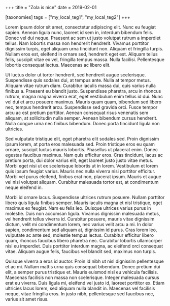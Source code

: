 +++
title = "Zola is nice"
date = 2019-02-01

[taxonomies]
tags = ["my_local_teg1", "my_local_teg2"]
+++

Lorem ipsum dolor sit amet, consectetur adipiscing elit. Nunc eu feugiat sapien. Aenean ligula nunc, laoreet id sem in, interdum bibendum felis. Donec vel dui neque. Praesent ac sem ut justo volutpat rutrum a imperdiet tellus. Nam lobortis massa non hendrerit hendrerit. Vivamus porttitor dignissim turpis, eget aliquam urna tincidunt non. Aliquam et fringilla turpis. Nullam eros est, eleifend in ornare sed, hendrerit eget est. Aliquam tellus felis, suscipit vitae ex vel, fringilla tempus massa. Nulla facilisi. Pellentesque lobortis consequat lectus. Maecenas ac libero elit.

<!-- more -->

Ut luctus dolor ut tortor hendrerit, sed hendrerit augue scelerisque. Suspendisse quis sodales dui, at tempus ante. Nulla at tempor metus. Aliquam vitae rutrum diam. Curabitur iaculis massa dui, quis varius nulla finibus a. Praesent eu blandit justo. Suspendisse pharetra, arcu in rhoncus rutrum, magna magna viverra erat, eget vestibulum enim tellus id dui. Nunc vel dui et arcu posuere maximus. Mauris quam quam, bibendum sed libero nec, tempus hendrerit arcu. Suspendisse sed gravida orci. Fusce tempor arcu ac est pretium porttitor. Aenean consequat risus venenatis sem aliquam, at sollicitudin nulla semper. Aenean bibendum cursus hendrerit. Nulla congue urna nec finibus bibendum. Donec porta tincidunt ligula non ultricies.

Sed vulputate tristique elit, eget pharetra elit sodales sed. Proin dignissim ipsum lorem, at porta eros malesuada sed. Proin tristique eros eu quam ornare, suscipit luctus mauris lobortis. Phasellus ut placerat enim. Donec egestas faucibus maximus. Nam quis efficitur eros. Cras tincidunt, lacus ac pretium porta, dui dolor varius elit, eget laoreet justo justo vitae metus. Morbi eget nisi ut ex scelerisque lobortis ut in lorem. Vestibulum et lorem quis ipsum feugiat varius. Mauris nec nulla viverra nisi porttitor efficitur. Morbi vel purus eleifend, finibus erat non, placerat ipsum. Mauris et augue vel nisi volutpat aliquam. Curabitur malesuada tortor est, at condimentum neque eleifend in.

Morbi id ornare lacus. Suspendisse ultrices rutrum posuere. Nullam porttitor libero quis ligula finibus semper. Mauris iaculis magna et nisl tristique, eget maximus ex feugiat. Nam eu felis leo. Quisque ultrices varius purus in molestie. Duis non accumsan ligula. Vivamus dignissim malesuada metus, vel hendrerit tellus viverra id. Curabitur posuere, mauris vitae dignissim dictum, velit mi condimentum lorem, nec varius velit arcu a mi. In dolor sapien, condimentum sed aliquam at, dignissim id purus. Cras lorem leo, vulputate ac ante sed, molestie tempus lectus. Curabitur efficitur libero quam, rhoncus faucibus libero pharetra nec. Curabitur lobortis ullamcorper nisl eu imperdiet. Duis porttitor interdum magna, ac eleifend orci consequat vitae. Aliquam augue felis, faucibus vel blandit sed, maximus non turpis.

Quisque viverra a eros id auctor. Proin id nibh ut nisl dignissim pellentesque et ac mi. Nullam mattis urna quis consequat bibendum. Donec pretium dui elit, a semper purus tristique et. Mauris euismod nisl eu vehicula facilisis. Maecenas facilisis non massa non scelerisque. Integer malesuada cursus erat eu viverra. Duis ligula mi, eleifend vel justo id, laoreet porttitor ex. Etiam ultricies lacus lorem, sed aliquam nulla blandit in. Maecenas vel facilisis neque, vitae fringilla eros. In justo nibh, pellentesque sed faucibus nec, varius sit amet risus.
